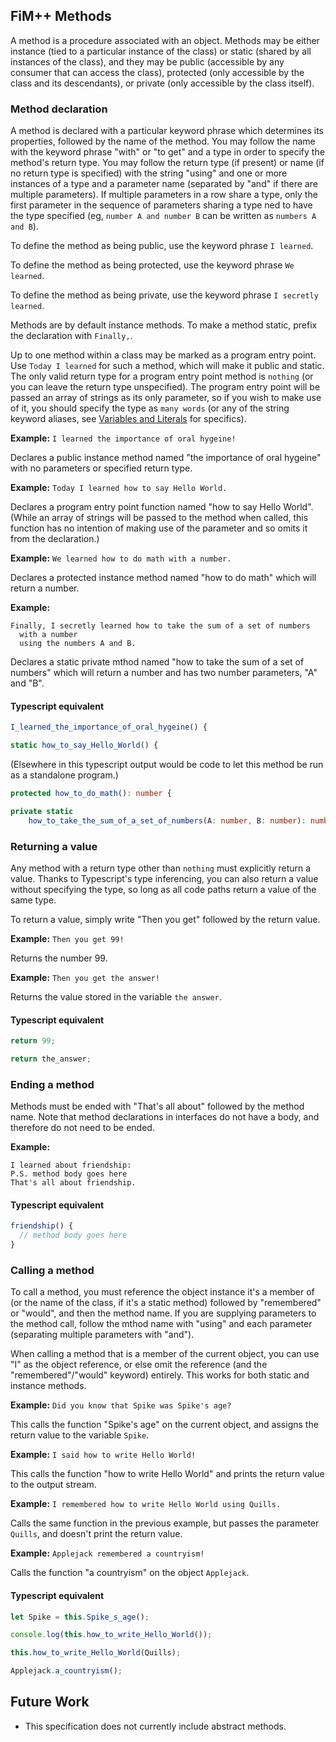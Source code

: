 ## FiM++ Methods
A method is a procedure associated with an object. Methods may be either
instance (tied to a particular instance of the class) or static (shared by all
instances of the class), and they may be public (accessible by any consumer that
can access the class), protected (only accessible by the class and its
descendants), or private (only accessible by the class itself).

### Method declaration
A method is declared with a particular keyword phrase which determines its
properties, followed by the name of the method. You may follow the name with the
keyword phrase "with" or "to get" and a type in order to specify the method's
return type. You may follow the return type (if present) or name (if no return
type is specified) with the string "using" and one or more instances of a type
and a parameter name (separated by "and" if there are multiple parameters). If
multiple parameters in a row share a type, only the first parameter in the
sequence of parameters sharing a type ned to have the type specified (eg,
`number A and number B` can be written as `numbers A and B`).

To define the method as being public, use the keyword phrase `I learned`.

To define the method as being protected, use the keyword phrase `We learned`.

To define the method as being private, use the keyword phrase
`I secretly learned`.

Methods are by default instance methods. To make a method static, prefix the
declaration with `Finally,`.

Up to one method within a class may be marked as a program entry point. Use
`Today I learned` for such a method, which will make it public and static. The
only valid return type for a program entry point method is `nothing` (or you can
leave the return type unspecified). The program entry point will be passed an
array of strings as its only parameter, so if you wish to make use of it, you
should specify the type as `many words` (or any of the string keyword aliases,
see [Variables and Literals](variables-literals.md#fim-variables) for
specifics).

**Example:** `I learned the importance of oral hygeine!`

Declares a public instance method named "the importance of oral hygeine" with no
parameters or specified return type.

**Example:** `Today I learned how to say Hello World.`

Declares a program entry point function named "how to say Hello World". (While
an array of strings will be passed to the method when called, this function has
no intention of making use of the parameter and so omits it from the
declaration.)

**Example:** `We learned how to do math with a number.`

Declares a protected instance method named "how to do math" which will return a
number.

**Example:**
```
Finally, I secretly learned how to take the sum of a set of numbers
  with a number
  using the numbers A and B.
```

Declares a static private mthod named "how to take the sum of a set of numbers"
which will return a number and has two number parameters, "A" and "B".

#### Typescript equivalent
```typescript
I_learned_the_importance_of_oral_hygeine() {
```
```typescript
static how_to_say_Hello_World() {
```
(Elsewhere in this typescript output would be code to let this method be run as
a standalone program.)
```typescript
protected how_to_do_math(): number {
```
```typescript
private static
    how_to_take_the_sum_of_a_set_of_numbers(A: number, B: number): number {
```

### Returning a value
Any method with a return type other than `nothing` must explicitly return a
value. Thanks to Typescript's type inferencing, you can also return a value
without specifying the type, so long as all code paths return a value of the
same type.

To return a value, simply write "Then you get" followed by the return value.

**Example:** `Then you get 99!`

Returns the number 99.

**Example:** `Then you get the answer!`

Returns the value stored in the variable `the answer`.

#### Typescript equivalent
```typescript
return 99;
```
```typescript
return the_answer;
```

### Ending a method
Methods must be ended with "That's all about" followed by the method name. Note
that method declarations in interfaces do not have a body, and therefore do not
need to be ended.

**Example:**
```
I learned about friendship:
P.S. method body goes here
That's all about friendship.
```

#### Typescript equivalent
```typescript
friendship() {
  // method body goes here
}
```

### Calling a method
To call a method, you must reference the object instance it's a member of (or
the name of the class, if it's a static method) followed by "remembered" or
"would", and then the method name. If you are supplying parameters to the method
call, follow the mthod name with "using" and each parameter (separating multiple
parameters with "and").

When calling a method that is a member of the current object, you can use "I" as
the object reference, or else omit the reference (and the "remembered"/"would"
keyword) entirely. This works for both static and instance methods.

**Example:** `Did you know that Spike was Spike's age?`

This calls the function "Spike's age" on the current object, and assigns the
return value to the variable `Spike`.

**Example:** `I said how to write Hello World!`

This calls the function "how to write Hello World" and prints the return value
to the output stream.

**Example:** `I remembered how to write Hello World using Quills.`

Calls the same function in the previous example, but passes the parameter
`Quills`, and doesn't print the return value.

**Example:** `Applejack remembered a countryism!`

Calls the function "a countryism" on the object `Applejack`.

#### Typescript equivalent
```typescript
let Spike = this.Spike_s_age();
```
```typescript
console.log(this.how_to_write_Hello_World());
```
```typescript
this.how_to_write_Hello_World(Quills);
```
```typescript
Applejack.a_countryism();
```

## Future Work
* This specification does not currently include abstract methods.
